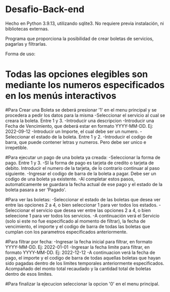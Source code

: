 # Desafio-Back-end
Hecho en Python 3.9.13, utilizando sqlite3. No requiere previa instalación, ni bibliotecas externas.

Programa que proporciona la posibilidad de crear boletas de servicios, pagarlas y filtrarlas.

Forma de uso:
# Todas las opciones elegibles son mediante los numeros especificados en los menús interactivos
#Para Crear una Boleta se deberá presionar '1' en el menu principal y se procedera a pedir los datos para la misma
      -Seleccionar el servicio al cual se creara la boleta. Entre 1 y 3.
      -Introducir una descripcion
      -Introducir una Fecha de Vencimiento, que deberá estar en formato YYYY-MM-DD. Ej: 2022-09-12
      -Introducir un Importe, el cual debe ser un numero.
      -Seleccionar el estado de la boleta. Entre 1 y 2.
      -Introducir el codigo de barra, que puede contener letras y numeros. Pero debe ser unico e irrepetible.

#Para ejecutar un pago de una boleta ya creada:
      -Seleccionar la forma de pago. Entre 1 y 3.
      -SI la forma de pago es tarjeta de credito o tarjeta de debito. Introducir el numero de la tarjeta, de lo contrario continuar al paso siguiente.
      -Ingresar el codigo de barra de la boleta a pagar. Debe ser un codigo de una boleta ya existente.
      -Al completar estos pasos, automaticamente se guardara la fecha actual de ese pago y el estado de la boleta pasara a ser 'Pagado'.
      
 #Para ver las boletas:
      -Seleccionar el estado de las boletas que desea ver entre las opciones 2 a 4, o bien seleccionar 1 para ver todos los estados.
      -Seleccionar el servicio que desea ver entre las opciones 2 a 4, o bien seleecione 1 para ver todos los servicios.
      -A continuación verá el Servicio (solo si este no fue especificado al momento de filtrar), la fecha de vencimiento, el importe 
      y el codigo de barra de todas las boletas que cumplan con los parametros especificados anteriormente.
 
 #Para filtrar por fecha:
      -Ingresar la fecha inicial para filtrar, en formato YYYY-MM-DD. Ej: 2022-01-01
      -Ingresar la fecha limite para filtrar, en formato YYYY-MM-DD. Ej: 2022-12-12
      -A continuacion verá la fecha de pago, el importe y el codigo de barra de todas aquellas boletas que hayan sido pagadas dentro de los limites temporales
      anteriormente especificados. Acompañado del monto total recaudado y la cantidad total de boletas dentro de esos limites.
      
 #Para finalizar la ejecucion seleccionar la opcion '0' en el menu principal.
      

